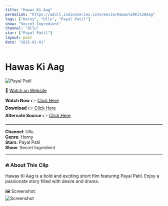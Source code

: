 ```yaml
---
title: "Hawas Ki Aag"
permalink: "https://adult.indianseries.site/movie/Hawas%20Ki%20Aag"
tags: ["Horny", "Ullu", "Payal Patil"]
show: "Secret Ingredient"
channel: "Ullu"
star: ["Payal Patil"]
layout: post
date: "2025-01-01"
---
```


# Hawas Ki Aag

![Payal Patil](https://shorts.desisins.com/wp-content/uploads/2024/11/Hawas-Ki-Aag-Secret-Indegrent-Ullu-DesiSins.com_.jpg)

🔗 [Watch on Website](https://adult.indianseries.site/movie/Hawas%20Ki%20Aag)

**Watch Now** 👉 [Click Here](https://adult.indianseries.site/movie/Hawas%20Ki%20Aag)  
**Download** 👉 [Click Here](https://adult.indianseries.site/movie/Hawas%20Ki%20Aag)  
**Alternate Source** 👉 [Click Here](https://adult.indianseries.site/movie/Hawas%20Ki%20Aag)

---

**Channel**: Ullu  
**Genre**: Horny  
**Stars**: Payal Patil  
**Show**: Secret Ingredient

---

### 🔥 About This Clip

Hawas Ki Aag is a bold and exciting short film featuring Payal Patil. Enjoy a passionate story filled with desire and drama.
 
🖼️ Screenshot:  
![Screenshot](https://shorts.desisins.com/wp-content/uploads/2024/11/Hawas-Ki-Aag-Secret-Indegrent-Ullu-DesiSins.com_.jpg)
